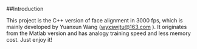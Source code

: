 ##Introduction

This project is the C++ version of face alignment in 3000 fps, which is mainly developed by Yuanxun Wang (wyxswjtu@163.com
). It originates from the Matlab version and has analogy training speed and less memory cost. Just enjoy it!